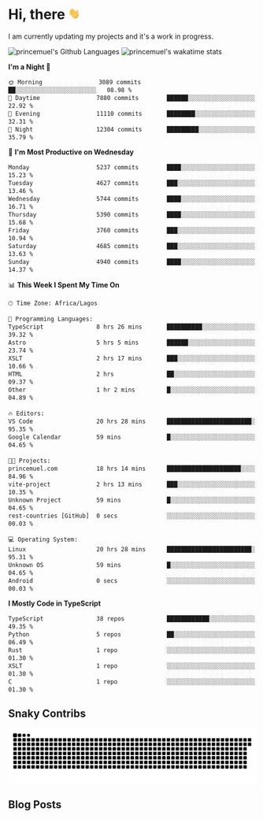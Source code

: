 # Hi, there <img src='/assets/wave.gif' alt='Just saying hello' width='24' height='24' />

<!--
**princemuel/princemuel** is a ✨ _special_ ✨ repository because its `README.md` (this file) appears on your GitHub profile.

Here are some ideas to get you started:

- 🔭 I’m currently working on ...
- 🌱 I’m currently learning ...
- 👯 I’m looking to collaborate on ...
- 🤔 I’m looking for help with ...
- 💬 Ask me about ...
- 📫 How to reach me: ...
- 😄 Pronouns: ...
- ⚡ Fun fact: ...
-->

I am currently updating my projects and it's a work in progress.

![princemuel's Github Languages](https://github-readme-stats.vercel.app/api/top-langs/?username=princemuel&text_color=586069&layout=compact&hide_border=true&title_color=0366d6&count_private=true&include_all_commits=true&theme=tokyonight&show_icons=true)
![princemuel's wakatime stats](https://github-readme-stats.vercel.app/api/wakatime?username=princemuel&text_color=586069&layout=compact&hide_border=true&title_color=0366d6&count_private=true&include_all_commits=true&theme=tokyonight&show_icons=true)

<!--START_SECTION:waka-->
**I'm a Night 🦉** 

```text
🌞 Morning                3089 commits        ██░░░░░░░░░░░░░░░░░░░░░░░   08.98 % 
🌆 Daytime                7880 commits        ██████░░░░░░░░░░░░░░░░░░░   22.92 % 
🌃 Evening                11110 commits       ████████░░░░░░░░░░░░░░░░░   32.31 % 
🌙 Night                  12304 commits       █████████░░░░░░░░░░░░░░░░   35.79 % 
```
📅 **I'm Most Productive on Wednesday** 

```text
Monday                   5237 commits        ████░░░░░░░░░░░░░░░░░░░░░   15.23 % 
Tuesday                  4627 commits        ███░░░░░░░░░░░░░░░░░░░░░░   13.46 % 
Wednesday                5744 commits        ████░░░░░░░░░░░░░░░░░░░░░   16.71 % 
Thursday                 5390 commits        ████░░░░░░░░░░░░░░░░░░░░░   15.68 % 
Friday                   3760 commits        ███░░░░░░░░░░░░░░░░░░░░░░   10.94 % 
Saturday                 4685 commits        ███░░░░░░░░░░░░░░░░░░░░░░   13.63 % 
Sunday                   4940 commits        ████░░░░░░░░░░░░░░░░░░░░░   14.37 % 
```


📊 **This Week I Spent My Time On** 

```text
🕑︎ Time Zone: Africa/Lagos

💬 Programming Languages: 
TypeScript               8 hrs 26 mins       ██████████░░░░░░░░░░░░░░░   39.32 % 
Astro                    5 hrs 5 mins        ██████░░░░░░░░░░░░░░░░░░░   23.74 % 
XSLT                     2 hrs 17 mins       ███░░░░░░░░░░░░░░░░░░░░░░   10.66 % 
HTML                     2 hrs               ██░░░░░░░░░░░░░░░░░░░░░░░   09.37 % 
Other                    1 hr 2 mins         █░░░░░░░░░░░░░░░░░░░░░░░░   04.89 % 

🔥 Editors: 
VS Code                  20 hrs 28 mins      ████████████████████████░   95.35 % 
Google Calendar          59 mins             █░░░░░░░░░░░░░░░░░░░░░░░░   04.65 % 

🐱‍💻 Projects: 
princemuel.com           18 hrs 14 mins      █████████████████████░░░░   84.96 % 
vite-project             2 hrs 13 mins       ███░░░░░░░░░░░░░░░░░░░░░░   10.35 % 
Unknown Project          59 mins             █░░░░░░░░░░░░░░░░░░░░░░░░   04.65 % 
rest-countries [GitHub]  0 secs              ░░░░░░░░░░░░░░░░░░░░░░░░░   00.03 % 

💻 Operating System: 
Linux                    20 hrs 28 mins      ████████████████████████░   95.31 % 
Unknown OS               59 mins             █░░░░░░░░░░░░░░░░░░░░░░░░   04.65 % 
Android                  0 secs              ░░░░░░░░░░░░░░░░░░░░░░░░░   00.03 % 
```

**I Mostly Code in TypeScript** 

```text
TypeScript               38 repos            ████████████░░░░░░░░░░░░░   49.35 % 
Python                   5 repos             ██░░░░░░░░░░░░░░░░░░░░░░░   06.49 % 
Rust                     1 repo              ░░░░░░░░░░░░░░░░░░░░░░░░░   01.30 % 
XSLT                     1 repo              ░░░░░░░░░░░░░░░░░░░░░░░░░   01.30 % 
C                        1 repo              ░░░░░░░░░░░░░░░░░░░░░░░░░   01.30 % 
```




<!--END_SECTION:waka-->

## Snaky Contribs

<img src='/assets/github-snake-dark.svg' alt='Snaky Contributions' />

## Blog Posts

<!-- BLOG-POST-LIST:START -->
<!-- BLOG-POST-LIST:END -->
